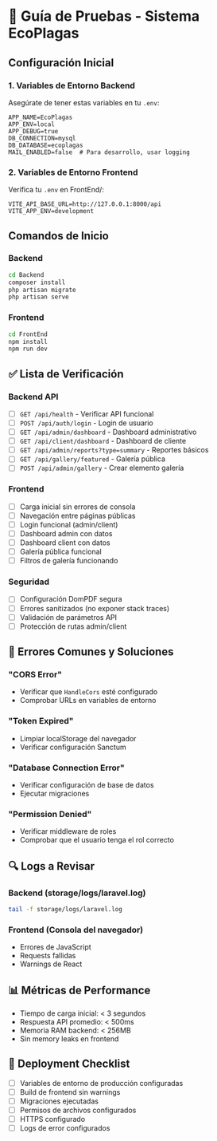 # 🧪 Guía de Pruebas - Sistema EcoPlagas

## Configuración Inicial

### 1. Variables de Entorno Backend
Asegúrate de tener estas variables en tu `.env`:
```env
APP_NAME=EcoPlagas
APP_ENV=local
APP_DEBUG=true
DB_CONNECTION=mysql
DB_DATABASE=ecoplagas
MAIL_ENABLED=false  # Para desarrollo, usar logging
```

### 2. Variables de Entorno Frontend
Verifica tu `.env` en FrontEnd/:
```env
VITE_API_BASE_URL=http://127.0.0.1:8000/api
VITE_APP_ENV=development
```

## Comandos de Inicio

### Backend
```bash
cd Backend
composer install
php artisan migrate
php artisan serve
```

### Frontend
```bash
cd FrontEnd
npm install
npm run dev
```

## ✅ Lista de Verificación

### Backend API
- [ ] `GET /api/health` - Verificar API funcional
- [ ] `POST /api/auth/login` - Login de usuario
- [ ] `GET /api/admin/dashboard` - Dashboard administrativo
- [ ] `GET /api/client/dashboard` - Dashboard de cliente
- [ ] `GET /api/admin/reports?type=summary` - Reportes básicos
- [ ] `GET /api/gallery/featured` - Galería pública
- [ ] `POST /api/admin/gallery` - Crear elemento galería

### Frontend
- [ ] Carga inicial sin errores de consola
- [ ] Navegación entre páginas públicas
- [ ] Login funcional (admin/client)
- [ ] Dashboard admin con datos
- [ ] Dashboard client con datos
- [ ] Galería pública funcional
- [ ] Filtros de galería funcionando

### Seguridad
- [ ] Configuración DomPDF segura
- [ ] Errores sanitizados (no exponer stack traces)
- [ ] Validación de parámetros API
- [ ] Protección de rutas admin/client

## 🐛 Errores Comunes y Soluciones

### "CORS Error"
- Verificar que `HandleCors` esté configurado
- Comprobar URLs en variables de entorno

### "Token Expired"
- Limpiar localStorage del navegador
- Verificar configuración Sanctum

### "Database Connection Error"
- Verificar configuración de base de datos
- Ejecutar migraciones

### "Permission Denied"
- Verificar middleware de roles
- Comprobar que el usuario tenga el rol correcto

## 🔍 Logs a Revisar

### Backend (storage/logs/laravel.log)
```bash
tail -f storage/logs/laravel.log
```

### Frontend (Consola del navegador)
- Errores de JavaScript
- Requests fallidas
- Warnings de React

## 📊 Métricas de Performance

- Tiempo de carga inicial: < 3 segundos
- Respuesta API promedio: < 500ms
- Memoria RAM backend: < 256MB
- Sin memory leaks en frontend

## 🚀 Deployment Checklist

- [ ] Variables de entorno de producción configuradas
- [ ] Build de frontend sin warnings
- [ ] Migraciones ejecutadas
- [ ] Permisos de archivos configurados
- [ ] HTTPS configurado
- [ ] Logs de error configurados